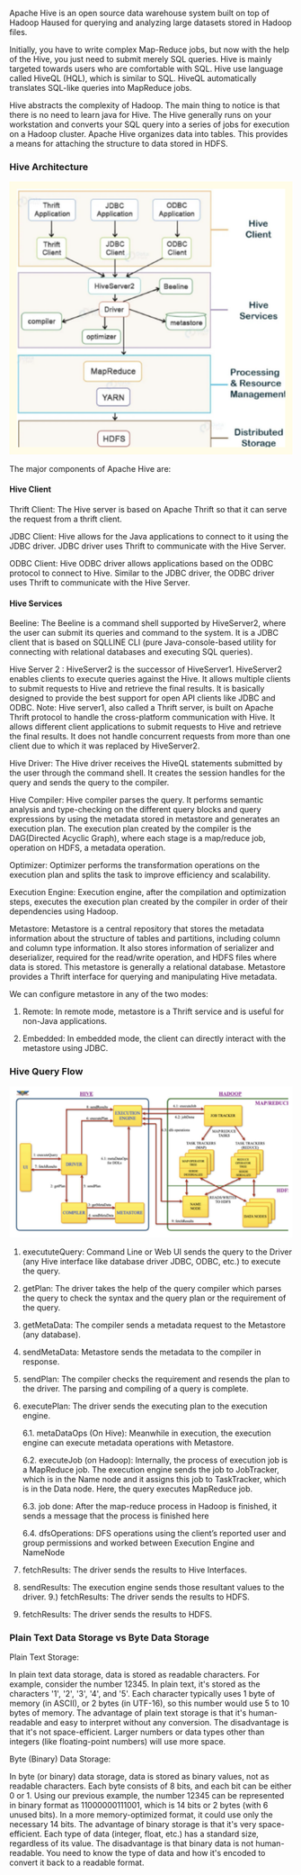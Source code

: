 Apache Hive is an open source data warehouse system built on top of Hadoop Haused for querying and analyzing large datasets stored in Hadoop files.

Initially, you have to write complex Map-Reduce jobs, but now with the help of the Hive, you just need to submit merely SQL queries. Hive is mainly targeted towards users who are comfortable with SQL.
Hive use language called HiveQL (HQL), which is similar to SQL. HiveQL automatically translates SQL-like queries into MapReduce jobs.

Hive abstracts the complexity of Hadoop. The main thing to notice is that there is no need to learn java for Hive.
The Hive generally runs on your workstation and converts your SQL query into a series of jobs for execution on a Hadoop cluster. Apache Hive organizes data into tables. This provides a means for attaching the structure to data stored in HDFS.


### Hive Architecture

![Steps](hivearc.svg)

The major components of Apache Hive are:
#### Hive Client
Thrift Client: The Hive server is based on Apache Thrift so that it can serve the request from a thrift client.

JDBC Client: Hive allows for the Java applications to connect to it using the JDBC driver. JDBC driver uses Thrift to communicate with the Hive Server.

ODBC Client: Hive ODBC driver allows applications based on the ODBC protocol to connect to Hive. Similar to the JDBC driver, the ODBC driver uses Thrift to communicate with the Hive Server.

#### Hive Services
Beeline: The Beeline is a command shell supported by HiveServer2, where the user can submit its queries and command to the system. It is a JDBC client that is based on SQLLINE CLI (pure Java-console-based utility for connecting with relational databases and executing SQL queries).

Hive Server 2 : HiveServer2 is the successor of HiveServer1. HiveServer2 enables clients to execute queries against the Hive. It allows multiple clients to submit requests to Hive and retrieve the final results. It is basically designed to provide the best support for open API clients like JDBC and ODBC. Note: Hive server1, also called a Thrift server, is built on Apache Thrift protocol to handle the cross-platform communication with Hive. It allows different client applications to submit requests to Hive and retrieve the final results. It does not handle concurrent requests from more than one client due to which it was replaced by HiveServer2.

Hive Driver: The Hive driver receives the HiveQL statements submitted by the user through the command shell. It creates the session handles for the query and sends the query to the compiler.

Hive Compiler: Hive compiler parses the query. It performs semantic analysis and type-checking on the different query blocks and query expressions by using the metadata stored in metastore and generates an execution plan. The execution plan created by the compiler is the DAG(Directed Acyclic Graph), where each stage is a map/reduce job, operation on HDFS, a metadata operation.

Optimizer: Optimizer performs the transformation operations on the execution plan and splits the task to improve efficiency and scalability.

Execution Engine: Execution engine, after the compilation and optimization steps, executes the execution plan created by the compiler in order of their dependencies using Hadoop.

Metastore: Metastore is a central repository that stores the metadata information about the structure of tables and partitions, including column and column type information. It also stores information of serializer and deserializer, required for the read/write operation, and HDFS files where data is stored. This metastore is generally a relational database. Metastore provides a Thrift interface for querying and manipulating Hive metadata.

We can configure metastore in any of the two modes:
 
 1. Remote: In remote mode, metastore is a Thrift service and is useful for non-Java applications.
 
 2. Embedded: In embedded mode, the client can directly interact with the metastore using JDBC.


### Hive Query Flow
![Steps](hiveqf.svg)

1. execututeQuery: Command Line or Web UI sends the query to the Driver (any Hive interface like database driver JDBC, ODBC, etc.) to execute the query.

2. getPlan: The driver takes the help of the query compiler which parses the query to check the syntax and the query plan or the requirement of the query.

3. getMetaData: The compiler sends a metadata request to the Metastore (any database).

4. sendMetaData: Metastore sends the metadata to the compiler in response.

5. sendPlan: The compiler checks the requirement and resends the plan to the driver. The parsing and compiling of a query is complete.

6. executePlan: The driver sends the executing plan to the execution engine.

    6.1. metaDataOps (On Hive): Meanwhile in execution, the execution engine can execute metadata operations with Metastore.

    6.2. executeJob (on Hadoop): Internally, the process of execution job is a MapReduce job. The execution engine sends the job to JobTracker, which is in the Name node and it assigns this job to TaskTracker, which is in the Data node. Here, the query executes MapReduce job.

    6.3.  job done: After the map-reduce process in Hadoop is finished, it sends a message that the process is finished here

    6.4. dfsOperations: DFS operations using the client’s reported user and group permissions and worked between Execution Engine and NameNode

7. fetchResults: The driver sends the results to Hive Interfaces.

8. sendResults: The execution engine sends those resultant values to the driver. 9.)   fetchResults: The driver sends the results to HDFS.

9. fetchResults: The driver sends the results to HDFS.


### Plain Text Data Storage vs Byte Data Storage

Plain Text Storage:

In plain text data storage, data is stored as readable characters.
For example, consider the number 12345. In plain text, it's stored as the characters '1', '2', '3', '4', and '5'.
Each character typically uses 1 byte of memory (in ASCII), or 2 bytes (in UTF-16), so this number would use 5 to 10 bytes of memory.
The advantage of plain text storage is that it's human-readable and easy to interpret without any conversion.
The disadvantage is that it's not space-efficient. Larger numbers or data types other than integers (like floating-point numbers) will use more space.


Byte (Binary) Data Storage:

In byte (or binary) data storage, data is stored as binary values, not as readable characters. Each byte consists of 8 bits, and each bit can be either 0 or 1.
Using our previous example, the number 12345 can be represented in binary format as 11000000111001, which is 14 bits or 2 bytes (with 6 unused bits). In a more memory-optimized format, it could use only the necessary 14 bits.
The advantage of binary storage is that it's very space-efficient. Each type of data (integer, float, etc.) has a standard size, regardless of its value.
The disadvantage is that binary data is not human-readable. You need to know the type of data and how it's encoded to convert it back to a readable format.


